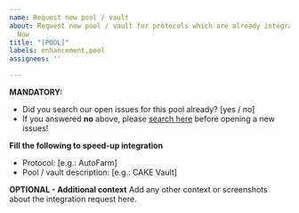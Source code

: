 ```yaml
---
name: Request new pool / vault
about: Request new pool / vault for protocols which are already integrated with Wallet
  Now
title: "[POOL]"
labels: enhancement,pool
assignees: ''

---
```


**MANDATORY:**
 - Did you search our open issues for this pool already? [yes / no]
 - If you answered **no** above, please [search here](https://github.com/wallet-now/wallet-now/labels/pool) before opening a new issues!

**Fill the following to speed-up integration**
 - Protocol: [e.g.: AutoFarm]
 - Pool / vault description: [e.g.: CAKE Vault]

**OPTIONAL - Additional context**
Add any other context or screenshots about the integration request here.
